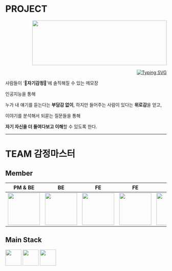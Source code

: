 # PROJECT
  <div align=right>  
    
<img src="https://github.com/2024-LikeLion-Hackathon/.github/assets/121088189/0e56e3de-e168-4135-9597-13e93c7f1539" width=420 height=140>
  
[![Typing SVG](https://readme-typing-svg.demolab.com?font=Stick&duration=4000&pause=1000&color=000000&background=FFFFFF&center=true&vCenter=true&repeat=false&random=false&width=420&height=45&lines=(+Emotion+%F0%9F%99%82%F0%9F%98%AE%F0%9F%98%A1+%2B+log+%F0%9F%93%92%E2%9C%8D%EF%B8%8F+))](https://git.io/typing-svg)

  </div>
    
  <div align=left>
    
  사람들이 ‘**🤍자기감정🤍**’에 솔직해질 수 있는 메모장
  
  인공지능을 통해
  
  누가 내 얘기를 듣는다는 **부담감 없이**, 하지만 들어주는 사람이 있다는 **위로감**을 얻고,
  
  이야기를 분석해서 되묻는 질문들을 통해 
  
  **자기 자신을 더 들여다보고 이해**할 수 있도록 한다.	
      
  </div>

---
# TEAM 감정마스터
## Member
|PM & BE|BE|FE|FE|AI|DESIGN|
|:--:|:--:|:--:|:--:|:--:|:--:|
|<a href="https://github.com/X1n9fU"> <img src="https://github.com/2024-LikeLion-Hackathon/.github/assets/121088189/cdb4af26-5a73-43b1-bfb3-3bfb42120a8e" width=100 height=100> </a> |<a href="https://github.com/gisu1102"> <img src="https://github.com/2024-LikeLion-Hackathon/.github/assets/121088189/6546ebef-c6db-452b-a355-5bdc7f27b10f" width=100 height=100> </a>|<a href="https://github.com/yereong"> <img src="https://github.com/2024-LikeLion-Hackathon/.github/assets/121088189/2a1f330a-c016-44a7-9072-ba3c29195fa4" width=100 height=100> </a>|<a href="https://github.com/yy0un9"> <img src="https://github.com/2024-LikeLion-Hackathon/.github/assets/121088189/18a17de3-05d5-4b44-b949-ada0a55f404a" width=100 height=100> </a>|<a href="https://github.com/Hwan9915"> <img src="https://github.com/2024-LikeLion-Hackathon/.github/assets/121088189/30447c44-40d2-4c08-b071-9d1736ec86ca" width=100 height=100> </a>|<a href="https://github.com/yunzena"> <img src="https://github.com/2024-LikeLion-Hackathon/.github/assets/121088189/e7a7495e-2bdf-48df-86bb-7fcadc300e5e" width=100 height=100> </a>

## Main Stack
<img src="https://upload.wikimedia.org/wikipedia/commons/7/79/Spring_Boot.svg" width=50 height=50> <img src="https://upload.wikimedia.org/wikipedia/commons/a/a7/React-icon.svg" width=50 height=50> <img src="https://upload.wikimedia.org/wikipedia/commons/9/99/Unofficial_JavaScript_logo_2.svg" width=50 height=50> 
